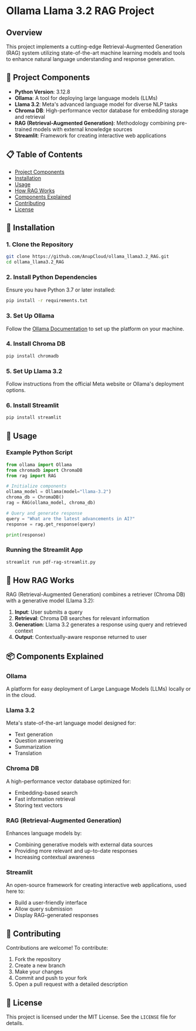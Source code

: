 # Ollama Llama 3.2 RAG Project

## Overview

This project implements a cutting-edge Retrieval-Augmented Generation (RAG) system utilizing state-of-the-art machine learning models and tools to enhance natural language understanding and response generation.

## 🚀 Project Components
- **Python Version**: 3.12.8
- **Ollama**: A tool for deploying large language models (LLMs)
- **Llama 3.2**: Meta's advanced language model for diverse NLP tasks
- **Chroma DB**: High-performance vector database for embedding storage and retrieval
- **RAG (Retrieval-Augmented Generation)**: Methodology combining pre-trained models with external knowledge sources
- **Streamlit**: Framework for creating interactive web applications

## 📋 Table of Contents

- [Project Components](#-project-components)
- [Installation](#-installation)
- [Usage](#-usage)
- [How RAG Works](#-how-rag-works)
- [Components Explained](#-components-explained)
- [Contributing](#-contributing)
- [License](#-license)

## 🔧 Installation

### 1. Clone the Repository

```bash
git clone https://github.com/AnupCloud/ollama_llama3.2_RAG.git
cd ollama_llama3.2_RAG
```

### 2. Install Python Dependencies

Ensure you have Python 3.7 or later installed:

```bash
pip install -r requirements.txt
```

### 3. Set Up Ollama

Follow the [Ollama Documentation](https://ollama.ai/docs) to set up the platform on your machine.

### 4. Install Chroma DB

```bash
pip install chromadb
```

### 5. Set Up Llama 3.2

Follow instructions from the official Meta website or Ollama's deployment options.

### 6. Install Streamlit

```bash
pip install streamlit
```

## 🚀 Usage

### Example Python Script

```python
from ollama import Ollama
from chromadb import ChromaDB
from rag import RAG

# Initialize components
ollama_model = Ollama(model="llama-3.2")
chroma_db = ChromaDB()
rag = RAG(ollama_model, chroma_db)

# Query and generate response
query = "What are the latest advancements in AI?"
response = rag.get_response(query)

print(response)
```

### Running the Streamlit App

```bash
streamlit run pdf-rag-streamlit.py
```

## 🤖 How RAG Works

RAG (Retrieval-Augmented Generation) combines a retriever (Chroma DB) with a generative model (Llama 3.2):

1. **Input**: User submits a query
2. **Retrieval**: Chroma DB searches for relevant information
3. **Generation**: Llama 3.2 generates a response using query and retrieved context
4. **Output**: Contextually-aware response returned to user

## 📦 Components Explained

### Ollama
A platform for easy deployment of Large Language Models (LLMs) locally or in the cloud.

### Llama 3.2
Meta's state-of-the-art language model designed for:
- Text generation
- Question answering
- Summarization
- Translation

### Chroma DB
A high-performance vector database optimized for:
- Embedding-based search
- Fast information retrieval
- Storing text vectors

### RAG (Retrieval-Augmented Generation)
Enhances language models by:
- Combining generative models with external data sources
- Providing more relevant and up-to-date responses
- Increasing contextual awareness

### Streamlit
An open-source framework for creating interactive web applications, used here to:
- Build a user-friendly interface
- Allow query submission
- Display RAG-generated responses

## 🤝 Contributing

Contributions are welcome! To contribute:

1. Fork the repository
2. Create a new branch
3. Make your changes
4. Commit and push to your fork
5. Open a pull request with a detailed description

## 📄 License

This project is licensed under the MIT License. See the `LICENSE` file for details.